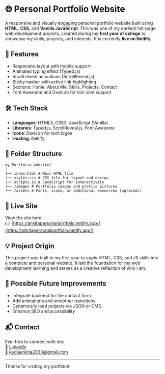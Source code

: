 # 🌐 Personal Portfolio Website

A responsive and visually engaging personal portfolio website built using **HTML**, **CSS**, and **Vanilla JavaScript**. This was one of my earliest full-page web development projects, created during my **first year of college** to showcase my skills, projects, and interests. It is currently **live on Netlify**.

## 🚀 Features

- Responsive layout with mobile support
- Animated typing effect (Typed.js)
- Scroll reveal animations (ScrollReveal.js)
- Sticky navbar with active link highlighting
- Sections: Home, About Me, Skills, Projects, Contact
- Font Awesome and Devicon for rich icon support

## 🛠️ Tech Stack

- **Languages**: HTML5, CSS3, JavaScript (Vanilla)
- **Libraries**: Typed.js, ScrollReveal.js, Font Awesome
- **Icons**: Devicon for tech logos
- **Hosting**: Netlify

## 📁 Folder Structure
```
my_Portfolio_website/
│
├── index.html # Main HTML file
├── styles.css # CSS file for layout and design
├── scripts.js # JavaScript for interactivity
├── /images # Portfolio images and profile pictures
└── /assets # Fonts, icons, or additional resources (optional)
```

## 🔗 Live Site

View the site here:  
👉 [https://ankitapersonalportfolio.netlify.app/](https://ankitapersonalportfolio.netlify.app/)

## 💡 Project Origin

This project was built in my first year to apply HTML, CSS, and JS skills into a complete and personal website. It laid the foundation for my web development learning and serves as a creative reflection of who I am.

## 🎯 Possible Future Improvements

- Integrate backend for the contact form
- Add animations and smoother transitions
- Dynamically load projects via JSON or CMS
- Enhance SEO and accessibility

## 📬 Contact

Feel free to connect with me:  
🔗 [LinkedIn](https://www.linkedin.com/in/ankita-kedia-787343305)  
📧 kediaankita2003@gmail.com

---

Thanks for visiting my portfolio!
